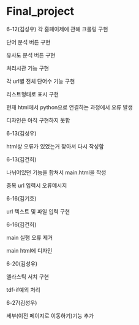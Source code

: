 # Final_project
6-12(김성우)
각 홈페이제에 관해 크롤링 구현

단어 분석 버튼 구현

유사도 분석 버튼 구현

처리시관 기능 구현

각 url별 전체 단어수 기능 구현

리스트형태로 표시 구현

현재 html에서 python으로 연결하는 과정에서 오류 발생

디자인은 아직 구현하지 못함

6-13(김성우)

html상 오류가 있었는거 찾아서 다시 작성함

6-13(김건희)

나뉘어있던 기능을 합쳐서 main.html을 작성

중복 url 입력시 오류메시지 

6-16(김기호)

url 텍스트 및 파일 입력 구현

6-16(김건희)

main 실행 오류 제거

main html에 디자인 

6-20(김성우)

엘라스틱 서치 구현

tdf-if예외 처리

6-27(김성우)

세부(이전 페이지로 이동하기)기능 추가
